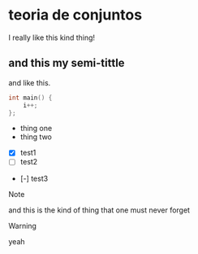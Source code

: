 # teoria de conjuntos
I really like this kind thing!
## and this my semi-tittle
and like this.

``` c 
int main() {
    i++;
};
```

* thing one
* thing two

- [x] test1
- [ ] test2
- [-] test3

> [!NOTE] 
> and this is the kind of thing that
> one must never forget

> [!warning] 
> yeah


